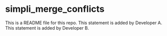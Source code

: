 # simpli_merge_conflicts
This is a README file for this repo.
This statement is added by Developer A.
This statement is added by Developer B.
